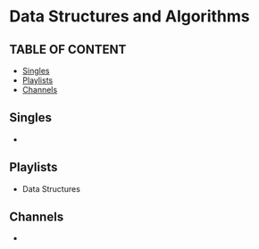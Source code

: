 # Data Structures and Algorithms

## TABLE OF CONTENT
- [Singles](#Singles)
- [Playlists](#Playlists)
- [Channels](#Channels)

## Singles
-

## Playlists
- Data Structures

## Channels
- 
